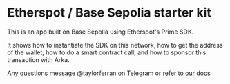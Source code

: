 # Etherspot / Base Sepolia starter kit

This is an app built on Base Sepolia using Etherspot's Prime SDK.

It shows how to instantiate the SDK on this network, how to get 
the address of the wallet, how to do a smart contract call, 
and how to sponsor this transaction with Arka.

Any questions message @taylorferran on Telegram or [refer to our docs](https://etherspot.fyi/introduction) 